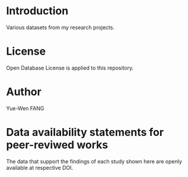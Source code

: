 # Introduction

Various datasets from my research projects.

# License

Open Database License is applied to this repository.

# Author

Yue-Wen FANG
# Data availability statements for peer-reviwed works
The data that support the findings of 
each study shown here are openly available at respective DOI.



